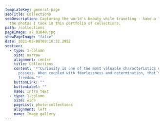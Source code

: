 ```yaml
---
templateKey: general-page
seoTitle: Collections
seoDescription: Capturing the world's beauty while traveling - have a look at
  the photos I took in this portfolio of collections.
path: /collections
pageImage: a7_01040.jpg
showPageImage: "false"
date: 2021-02-08T09:10:32.295Z
section:
  - type: 1-column
    size: narrow
    alignment: center
    title: Collections
    content: '*"Curiosity is one of the most valuable characteristics one can
      possess. When coupled with fearlessness and determination, that’s
      freedom."*'
    buttonLink: ""
    buttonLabel: ""
    name: Intro text
  - type: 1-column
    size: wide
    pageList: photo-collections
    alignment: left
    name: Image gallery
---
```

